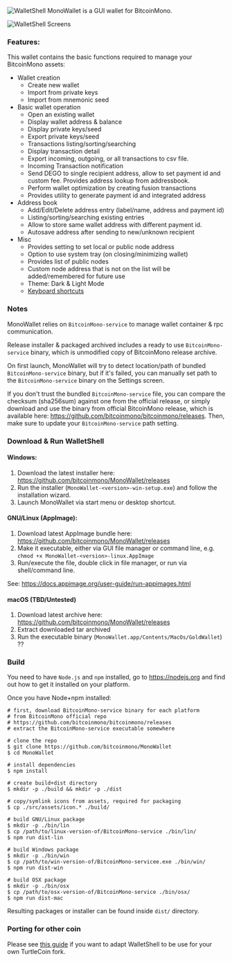 ![WalletShell](docs/walletshell.png)
MonoWallet is a GUI wallet for BitcoinMono.

![WalletShell Screens](https://i.imgur.com/41Ujq0S.gif "WalletShell Screens")

### Features:
This wallet contains the basic functions required to manage your BitcoinMono assets:

* Wallet creation
  * Create new wallet
  * Import from private keys
  * Import from mnemonic seed
* Basic wallet operation
  * Open an existing  wallet
  * Display wallet address & balance
  * Display private keys/seed
  * Export private keys/seed
  * Transactions listing/sorting/searching
  * Display transaction detail
  * Export incoming, outgoing, or all transactions to csv file.
  * Incoming Transaction notification
  * Send DEGO to single recipient address, allow to set payment id and custom fee. Provides address lookup from addressbook.
  * Perform wallet optimization by creating fusion transactions
  * Provides utility to generate payment id and integrated address
* Address book
  * Add/Edit/Delete address entry (label/name, address and payment id)
  * Listing/sorting/searching existing entries
  * Allow to store same wallet address with different payment id.
  * Autosave address after sending to new/unknown recipient
* Misc
  * Provides setting to set local or public node address
  * Option to use system tray (on closing/minimizing wallet)
  * Provides list of public nodes
  * Custom node address that is not on the list will be added/remembered for future use
  * Theme: Dark & Light Mode
  * [Keyboard shortcuts](docs/shortcut.md)


### Notes

MonoWallet relies on `BitcoinMono-service` to manage wallet container &amp; rpc communication.

Release installer & packaged archived includes a ready to use `BitcoinMono-service` binary, which is unmodified copy of BitcoinMono release archive.

On first launch, MonoWallet will try to detect location/path of bundled `BitcoinMono-service` binary, but if it's failed, you can manually set path to the `BitcoinMono-service` binary on the Settings screen.

If you don't trust the bundled `BitcoinMono-service` file, you can compare the checksum (sha256sum) against one from the official release, or simply download and use the binary from official BitcoinMono release, which is available here: https://github.com/bitcoinmono/bitcoinmono/releases. Then,  make sure to update your `BitcoinMono-service` path setting.

### Download &amp; Run WalletShell

#### Windows:
1. Download the latest installer here: https://github.com/bitcoinmono/MonoWallet/releases
2. Run the installer (`MonoWallet-<version>-win-setup.exe`) and follow the installation wizard.
3. Launch MonoWallet via start menu or desktop shortcut.

#### GNU/Linux (AppImage):
1. Download latest AppImage bundle here: https://github.com/bitcoinmono/MonoWallet/releases
2. Make it executable, either via GUI file manager or command line, e.g. `chmod +x MonoWallet-<version>-linux.AppImage`
3. Run/execute the file, double click in file manager, or run via shell/command line.

See: https://docs.appimage.org/user-guide/run-appimages.html

#### macOS (TBD/Untested)
1. Download latest archive here: https://github.com/bitcoinmono/MonoWallet/releases
2. Extract downloaded tar archived
3. Run the executable binary (`MonoWallet.app/Contents/MacOs/GoldWallet`) ??

### Build
You need to have `Node.js` and `npm` installed, go to https://nodejs.org and find out how to get it installed on your platform.

Once you have Node+npm installed:
```
# first, download BitcoinMono-service binary for each platform
# from BitcoinMono official repo
# https://github.com/bitcoinmono/bitcoinmono/releases
# extract the BitcoinMono-service executable somewhere

# clone the repo
$ git clone https://github.com/bitcoinmono/MonoWallet
$ cd MonoWallet

# install dependencies
$ npm install

# create build+dist directory
$ mkdir -p ./build && mkdir -p ./dist

# copy/symlink icons from assets, required for packaging
$ cp ./src/assets/icon.* ./build/

# build GNU/Linux package
$ mkdir -p ./bin/lin
$ cp /path/to/linux-version-of/BitcoinMono-service ./bin/lin/
$ npm run dist-lin

# build Windows package
$ mkdir -p ./bin/win
$ cp /path/to/win-version-of/BitcoinMono-servicee.exe ./bin/win/
$ npm run dist-win

# build OSX package
$ mkdir -p ./bin/osx
$ cp /path/to/osx-version-of/BitcoinMono-service ./bin/osx/
$ npm run dist-mac
```

Resulting packages or installer can be found inside `dist/` directory.

### Porting for other coin
Please see [this guide](docs/porting.md) if you want to adapt WalletShell to be use for your own TurtleCoin fork.
